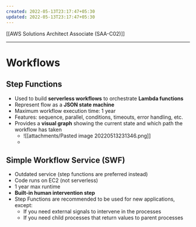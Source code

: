 ```yaml
---
created: 2022-05-13T23:17:47+05:30
updated: 2022-05-13T23:17:47+05:30
---
```

[[AWS Solutions Architect Associate (SAA-C02)]]

---
# Workflows

## Step Functions
- Used to build **serverless workflows** to orchestrate **Lambda functions**
- Represent flow as a **JSON state machine**
- Maximum workflow execution time: 1 year
- Features: sequence, parallel, conditions, timeouts, error handling, etc.
- Provides a **visual graph** showing the current state and which path the workflow has taken
	- ![[attachments/Pasted image 20220513231346.png]]
	- 

## Simple Workflow Service (SWF)
- Outdated service (step functions are preferred instead)
- Code runs on EC2 (not serverless)
- 1 year max runtime
- **Built-in human intervention step**
- Step Functions are recommended to be used for new applications, except:
    -   If you need external signals to intervene in the processes
    -   If you need child processes that return values to parent processes